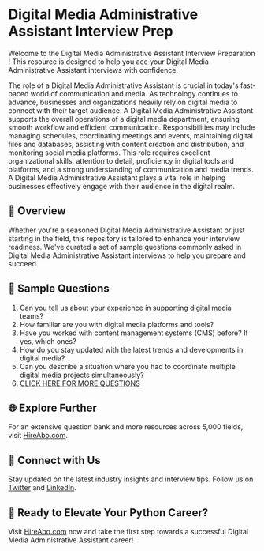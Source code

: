 # Digital Media Administrative Assistant Interview Prep

Welcome to the Digital Media Administrative Assistant Interview Preparation ! This resource is designed to help you ace your Digital Media Administrative Assistant interviews with confidence.

The role of a Digital Media Administrative Assistant is crucial in today's fast-paced world of communication and media. As technology continues to advance, businesses and organizations heavily rely on digital media to connect with their target audience. A Digital Media Administrative Assistant supports the overall operations of a digital media department, ensuring smooth workflow and efficient communication. Responsibilities may include managing schedules, coordinating meetings and events, maintaining digital files and databases, assisting with content creation and distribution, and monitoring social media platforms. This role requires excellent organizational skills, attention to detail, proficiency in digital tools and platforms, and a strong understanding of communication and media trends. A Digital Media Administrative Assistant plays a vital role in helping businesses effectively engage with their audience in the digital realm.

## 🚀 Overview

Whether you're a seasoned Digital Media Administrative Assistant or just starting in the field, this repository is tailored to enhance your interview readiness. We've curated a set of sample questions commonly asked in Digital Media Administrative Assistant interviews to help you prepare and succeed.

## 📝 Sample Questions

1. Can you tell us about your experience in supporting digital media teams?
2. How familiar are you with digital media platforms and tools?
3. Have you worked with content management systems (CMS) before? If yes, which ones?
4. How do you stay updated with the latest trends and developments in digital media?
5. Can you describe a situation where you had to coordinate multiple digital media projects simultaneously?
6. [CLICK HERE FOR MORE QUESTIONS](https://hireabo.com/job/8_4_47/Digital%20Media%20Administrative%20Assistant)

## 🌐 Explore Further

For an extensive question bank and more resources across 5,000 fields, visit [HireAbo.com](https://www.hireabo.com).

## 📱 Connect with Us

Stay updated on the latest industry insights and interview tips. Follow us on [Twitter](https://twitter.com/hireabo) and [LinkedIn](https://www.linkedin.com/in/hire-abo-3609972a8/).

## 🚀 Ready to Elevate Your Python Career?

Visit [HireAbo.com](https://www.hireabo.com) now and take the first step towards a successful Digital Media Administrative Assistant career!